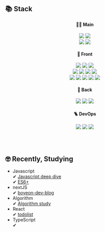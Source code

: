 ## 📚 Stack
<div align=center>

#### 👩‍💻 Main
<div>
  <img src="https://img.shields.io/badge/react-61DAFB?style=for-the-badge&logo=react&logoColor=black"> 
  <img src="https://img.shields.io/badge/vue.js-4FC08D?style=for-the-badge&logo=vue.js&logoColor=white"> <br/>
  <img src="https://img.shields.io/badge/typescript-3178C6?style=for-the-badge&logo=bootstrap&logoColor=white">
  <img src="https://img.shields.io/badge/javascript-F7DF1E?style=for-the-badge&logo=javascript&logoColor=black"> 
</div>

#### 🎨 Front
<div >
<img src="https://img.shields.io/badge/react-61DAFB?style=for-the-badge&logo=react&logoColor=black"> 
<img src="https://img.shields.io/badge/redux-764ABC?style=for-the-badge&logo=redux&logoColor=white"> 
<img src="https://img.shields.io/badge/vue.js-4FC08D?style=for-the-badge&logo=vue.js&logoColor=white"> <br/>
<img src="https://img.shields.io/badge/html5-E34F26?style=for-the-badge&logo=html5&logoColor=white"> 
<img src="https://img.shields.io/badge/css-1572B6?style=for-the-badge&logo=css3&logoColor=white"> 
<img src="https://img.shields.io/badge/javascript-F7DF1E?style=for-the-badge&logo=javascript&logoColor=black"> 
<img src="https://img.shields.io/badge/jquery-0769AD?style=for-the-badge&logo=jquery&logoColor=white"> <br/>
<img src="https://img.shields.io/badge/sass-CC6699?style=for-the-badge&logo=vue.js&logoColor=white"> 
<img src="https://img.shields.io/badge/bootstrap-7952B3?style=for-the-badge&logo=bootstrap&logoColor=white"> 
<img src="https://img.shields.io/badge/tailwindcss-06B6D4?style=for-the-badge&logo=bootstrap&logoColor=white">
<img src="https://img.shields.io/badge/mui-007FFF?style=for-the-badge&logo=bootstrap&logoColor=white">
<img src="https://img.shields.io/badge/typescript-3178C6?style=for-the-badge&logo=bootstrap&logoColor=white">
</div>

<!-- https://simpleicons.org/?q=tailwnd -->

#### 🧮 Back
<div>
<img src="https://img.shields.io/badge/java-007396?style=for-the-badge&logo=java&logoColor=white"> 
<img src="https://img.shields.io/badge/mysql-4479A1?style=for-the-badge&logo=mysql&logoColor=white">
<img src="https://img.shields.io/badge/springboot-6DB33F?style=for-the-badge&logo=mysql&logoColor=white">
</div>

#### 🪜 DevOps
<div>
<img src="https://img.shields.io/badge/jenkins-D24939?style=for-the-badge&logo=java&logoColor=white"> 
<img src="https://img.shields.io/badge/circleci-343434?style=for-the-badge&logo=mysql&logoColor=white">
<img src="https://img.shields.io/badge/kubernetes-326CE5?style=for-the-badge&logo=mysql&logoColor=white">
</div>

</div>

<br/><br/>

## 🤓 Recently, Studying
- Javascript <br/>
  ✔ [Javascript deep dive](https://github.com/Jellies-Study/Modern-JS) <br/>
  ✔ [ES6+](https://github.com/boyeonJ/ES6plus-Study)
- nextJS <br/>
  ✔ [boyeon-dev-blog](https://github.com/boyeonJ/boyeon-dev-blog)
- Algorithm <br/>
  ✔ [Algorithm study](https://github.com/boyeonJ/Algorithm_Study)
- React <br/>
  ✔ [todolist](https://github.com/boyeonJ/react-redux-todo-list)
- TypeScript <br/>
  ✔ 
